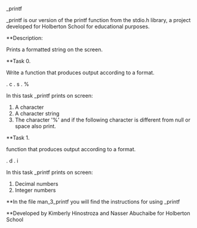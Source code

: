 _printf

_printf is our version of the printf function from the stdio.h library, 
a project developed for Holberton School for educational purposes.

**Description:

Prints a formatted string on the screen.

**Task 0.

Write a function that produces output according to a format.

. c
. s
. %

In this task _printf prints on screen:

1. A character
2. A character string
3. The character '%' and if the following character is different from null or 
   space also print.

**Task 1.

 function that produces output according to a format.

. d
. i

In this task _printf prints on screen:

1. Decimal numbers
2. Integer numbers

**In the file man_3_printf you will find the instructions for using _printf

**Developed by Kimberly Hinostroza and Nasser Abuchaibe for Holberton School

